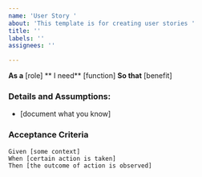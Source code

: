 ```yaml
---
name: 'User Story '
about: 'This template is for creating user stories '
title: ''
labels: ''
assignees: ''

---
```


**As a** [role]
** I need** [function]
**So that** [benefit]

### Details and Assumptions:
* [document what you know]

### Acceptance Criteria 

 ```gherkin
 Given [some context]
 When [certain action is taken]
 Then [the outcome of action is observed]
 ```
